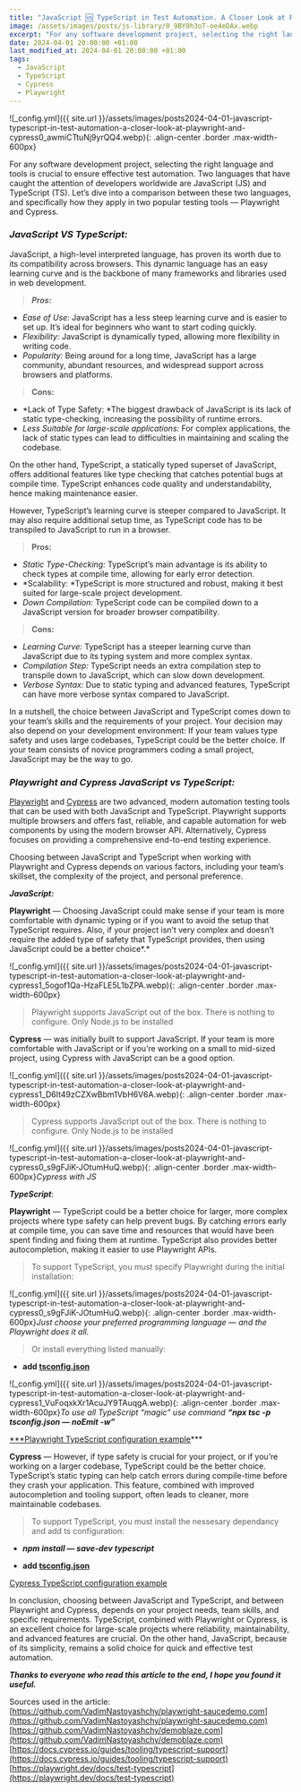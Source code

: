 ```yaml
---
title: "JavaScript 🆚 TypeScript in Test Automation. A Closer Look at Playwright and Cypress"
image: /assets/images/posts/js-library/0_9BY0h3oT-oe4eDAx.webp
excerpt: "For any software development project, selecting the right language and tools is crucial to ensure effective test automation. Two languages that have caught the attention of developers worldwide are JavaScript (JS) and TypeScript (TS). Let’s dive into a comparison between these two languages, and specifically how they apply in two popular testing tools — Playwright and Cypress."
date: 2024-04-01 20:00:00 +01:00
last_modified_at: 2024-04-01 20:00:00 +01:00
tags:
  - JavaScript
  - TypeScript
  - Cypress
  - Playwright
---
```


![_config.yml]({{ site.url }}/assets/images/posts2024-04-01-javascript-typescript-in-test-automation-a-closer-look-at-playwright-and-cypress0_awmiCTtuNj9yrQQ4.webp){: .align-center .border .max-width-600px}

For any software development project, selecting the right language and tools is crucial to ensure effective test automation. Two languages that have caught the attention of developers worldwide are JavaScript (JS) and TypeScript (TS). Let’s dive into a comparison between these two languages, and specifically how they apply in two popular testing tools — Playwright and Cypress.

### ***JavaScript VS TypeScript:***

JavaScript, a high-level interpreted language, has proven its worth due to its compatibility across browsers. This dynamic language has an easy learning curve and is the backbone of many frameworks and libraries used in web development.
> ***Pros:***
- *Ease of Use:* JavaScript has a less steep learning curve and is easier to set up. It’s ideal for beginners who want to start coding quickly.
- *Flexibility:* JavaScript is dynamically typed, allowing more flexibility in writing code. 
- *Popularity:* Being around for a long time, JavaScript has a large community, abundant resources, and widespread support across browsers and platforms.
> **Cons:**
- *Lack of Type Safety: *The biggest drawback of JavaScript is its lack of static type-checking, increasing the possibility of runtime errors.
- *Less Suitable for large-scale applications:* For complex applications, the lack of static types can lead to difficulties in maintaining and scaling the codebase.

On the other hand, TypeScript, a statically typed superset of JavaScript, offers additional features like type checking that catches potential bugs at compile time. TypeScript enhances code quality and understandability, hence making maintenance easier.

However, TypeScript’s learning curve is steeper compared to JavaScript. It may also require additional setup time, as TypeScript code has to be transpiled to JavaScript to run in a browser.
> **Pros:**
- *Static Type-Checking:* TypeScript’s main advantage is its ability to check types at compile time, allowing for early error detection.
- *Scalability: *TypeScript is more structured and robust, making it best suited for large-scale project development.
- *Down Compilation:* TypeScript code can be compiled down to a JavaScript version for broader browser compatibility.
> **Cons:**
- *Learning Curve:* TypeScript has a steeper learning curve than JavaScript due to its typing system and more complex syntax.
- *Compilation Step:* TypeScript needs an extra compilation step to transpile down to JavaScript, which can slow down development.
- *Verbose Syntax:* Due to static typing and advanced features, TypeScript can have more verbose syntax compared to JavaScript.

In a nutshell, the choice between JavaScript and TypeScript comes down to your team’s skills and the requirements of your project. Your decision may also depend on your development environment: If your team values type safety and uses large codebases, TypeScript could be the better choice. If your team consists of novice programmers coding a small project, JavaScript may be the way to go.

### ***Playwright and Cypress JavaScript vs TypeScript:***

[Playwright](https://playwright.dev/) and [Cypress](https://www.cypress.io/) are two advanced, modern automation testing tools that can be used with both JavaScript and TypeScript. Playwright supports multiple browsers and offers fast, reliable, and capable automation for web components by using the modern browser API. Alternatively, Cypress focuses on providing a comprehensive end-to-end testing experience.

Choosing between JavaScript and TypeScript when working with Playwright and Cypress depends on various factors, including your team’s skillset, the complexity of the project, and personal preference.

***JavaScript:***

**Playwright** — Choosing JavaScript could make sense if your team is more comfortable with dynamic typing or if you want to avoid the setup that TypeScript requires. Also, if your project isn’t very complex and doesn’t require the added type of safety that TypeScript provides, then using JavaScript could be a better choice*.*

![_config.yml]({{ site.url }}/assets/images/posts2024-04-01-javascript-typescript-in-test-automation-a-closer-look-at-playwright-and-cypress1_5ogof1Qa-HzaFLE5L1bZPA.webp){: .align-center .border .max-width-600px}

> Playwright supports JavaScript out of the box. There is nothing to configure. Only Node.js to be installed

**Cypress** — was initially built to support JavaScript. If your team is more comfortable with JavaScript or if you’re working on a small to mid-sized project, using Cypress with JavaScript can be a good option.

![_config.yml]({{ site.url }}/assets/images/posts2024-04-01-javascript-typescript-in-test-automation-a-closer-look-at-playwright-and-cypress1_D6It49zCZXwBbm1VbH6V6A.webp){: .align-center .border .max-width-600px}

> Cypress supports JavaScript out of the box. There is nothing to configure. Only Node.js to be installed

![_config.yml]({{ site.url }}/assets/images/posts2024-04-01-javascript-typescript-in-test-automation-a-closer-look-at-playwright-and-cypress0_s9gFJiK-JOtumHuQ.webp){: .align-center .border .max-width-600px}*Cypress with JS*

***TypeScript***:

**Playwright** — TypeScript could be a better choice for larger, more complex projects where type safety can help prevent bugs. By catching errors early at compile time, you can save time and resources that would have been spent finding and fixing them at runtime. TypeScript also provides better autocompletion, making it easier to use Playwright APIs.
> To support TypeScript, you must specify Playwright during the initial installation:

![_config.yml]({{ site.url }}/assets/images/posts2024-04-01-javascript-typescript-in-test-automation-a-closer-look-at-playwright-and-cypress0_s9gFJiK-JOtumHuQ.webp){: .align-center .border .max-width-600px}*Just choose your preferred programming language — and the Playwright does it all.*

> Or install everything listed manually:

* **add [tsconfig.json](http://www.typescriptlang.org/docs/handbook/tsconfig-json.html)**

![_config.yml]({{ site.url }}/assets/images/posts2024-04-01-javascript-typescript-in-test-automation-a-closer-look-at-playwright-and-cypress1_VuFoqxkXr1AcuJY9TAuqgA.webp){: .align-center .border .max-width-600px}*To use all TypeScript “magic” use command **“npx tsc -p tsconfig.json — noEmit -w”***

[***Playwright TypeScript configuration example](https://github.com/VadimNastoyashchy/playwright-saucedemo.com)***

**Cypress** — However, if type safety is crucial for your project, or if you’re working on a larger codebase, TypeScript could be the better choice. TypeScript’s static typing can help catch errors during compile-time before they crash your application. This feature, combined with improved autocompletion and tooling support, often leads to cleaner, more maintainable codebases.
> To support TypeScript, you must install the nessesary dependancy and add ts configuration:

* ***npm install — save-dev typescript***

* **add [tsconfig.json](http://www.typescriptlang.org/docs/handbook/tsconfig-json.html)**

[Cypress TypeScript configuration example](https://github.com/VadimNastoyashchy/demoblaze.com)

In conclusion, choosing between JavaScript and TypeScript, and between Playwright and Cypress, depends on your project needs, team skills, and specific requirements. TypeScript, combined with Playwright or Cypress, is an excellent choice for large-scale projects where reliability, maintainability, and advanced features are crucial. On the other hand, JavaScript, because of its simplicity, remains a solid choice for quick and effective test automation.

***Thanks to everyone who read this article to the end, I hope you found it useful.***

Sources used in the article:
[https://github.com/VadimNastoyashchy/playwright-saucedemo.com](https://github.com/VadimNastoyashchy/playwright-saucedemo.com)
[https://github.com/VadimNastoyashchy/demoblaze.com](https://github.com/VadimNastoyashchy/demoblaze.com)
[https://docs.cypress.io/guides/tooling/typescript-support](https://docs.cypress.io/guides/tooling/typescript-support)
[https://playwright.dev/docs/test-typescript](https://playwright.dev/docs/test-typescript)


